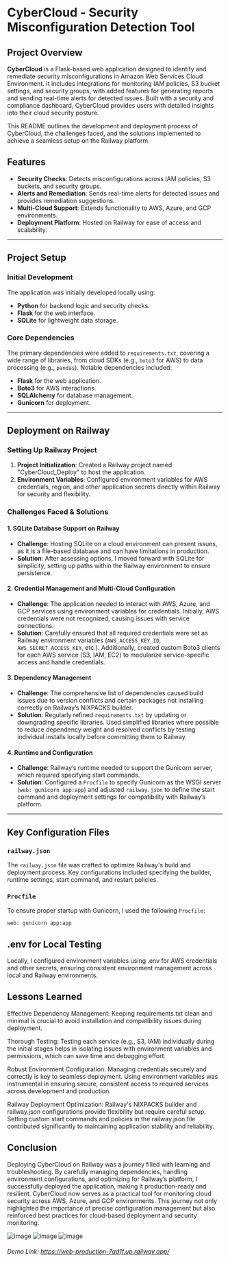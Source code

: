 # CyberCloud - Security Misconfiguration Detection Tool

## Project Overview

**CyberCloud** is a Flask-based web application designed to identify and remediate security misconfigurations in Amazon Web Services Cloud Environment. It includes integrations for monitoring IAM policies, S3 bucket settings, and security groups, with added features for generating reports and sending real-time alerts for detected issues. Built with a security and compliance dashboard, CyberCloud provides users with detailed insights into their cloud security posture.

This README outlines the development and deployment process of CyberCloud, the challenges faced, and the solutions implemented to achieve a seamless setup on the Railway platform.

## Features

- **Security Checks**: Detects misconfigurations across IAM policies, S3 buckets, and security groups.
- **Alerts and Remediation**: Sends real-time alerts for detected issues and provides remediation suggestions.
- **Multi-Cloud Support**: Extends functionality to AWS, Azure, and GCP environments.
- **Deployment Platform**: Hosted on Railway for ease of access and scalability.

---

## Project Setup

### Initial Development

The application was initially developed locally using:
- **Python** for backend logic and security checks.
- **Flask** for the web interface.
- **SQLite** for lightweight data storage.

### Core Dependencies
The primary dependencies were added to `requirements.txt`, covering a wide range of libraries, from cloud SDKs (e.g., `boto3` for AWS) to data processing (e.g., `pandas`). Notable dependencies included:
  - **Flask** for the web application.
  - **Boto3** for AWS interactions.
  - **SQLAlchemy** for database management.
  - **Gunicorn** for deployment.

---

## Deployment on Railway

### Setting Up Railway Project

1. **Project Initialization**: Created a Railway project named "CyberCloud_Deploy" to host the application.
2. **Environment Variables**: Configured environment variables for AWS credentials, region, and other application secrets directly within Railway for security and flexibility.

### Challenges Faced & Solutions

#### 1. SQLite Database Support on Railway
   - **Challenge**: Hosting SQLite on a cloud environment can present issues, as it is a file-based database and can have limitations in production.
   - **Solution**: After assessing options, I moved forward with SQLite for simplicity, setting up paths within the Railway environment to ensure persistence.

#### 2. Credential Management and Multi-Cloud Configuration
   - **Challenge**: The application needed to interact with AWS, Azure, and GCP services using environment variables for credentials. Initially, AWS credentials were not recognized, causing issues with service connections.
   - **Solution**: Carefully ensured that all required credentials were set as Railway environment variables (`AWS_ACCESS_KEY_ID`, `AWS_SECRET_ACCESS_KEY`, etc.). Additionally, created custom Boto3 clients for each AWS service (S3, IAM, EC2) to modularize service-specific access and handle credentials.

#### 3. Dependency Management
   - **Challenge**: The comprehensive list of dependencies caused build issues due to version conflicts and certain packages not installing correctly on Railway’s NIXPACKS builder.
   - **Solution**: Regularly refined `requirements.txt` by updating or downgrading specific libraries. Used simplified libraries where possible to reduce dependency weight and resolved conflicts by testing individual installs locally before committing them to Railway.

#### 4. Runtime and Configuration
   - **Challenge**: Railway’s runtime needed to support the Gunicorn server, which required specifying start commands.
   - **Solution**: Configured a `Procfile` to specify Gunicorn as the WSGI server (`web: gunicorn app:app`) and adjusted `railway.json` to define the start command and deployment settings for compatibility with Railway’s platform.

---

## Key Configuration Files

### `railway.json`
The `railway.json` file was crafted to optimize Railway's build and deployment process. Key configurations included specifying the builder, runtime settings, start command, and restart policies.

### `Procfile`
To ensure proper startup with Gunicorn, I used the following `Procfile`:

```plaintext
web: gunicorn app:app
```

## .env for Local Testing
Locally, I configured environment variables using .env for AWS credentials and other secrets, ensuring consistent environment management across local and Railway environments.

## Lessons Learned
Effective Dependency Management: Keeping requirements.txt clean and minimal is crucial to avoid installation and compatibility issues during deployment.

Thorough Testing: Testing each service (e.g., S3, IAM) individually during the initial stages helps in isolating issues with environment variables and permissions, which can save time and debugging effort.

Robust Environment Configuration: Managing credentials securely and correctly is key to seamless deployment. Using environment variables was instrumental in ensuring secure, consistent access to required services across development and production.

Railway Deployment Optimization: Railway's NIXPACKS builder and railway.json configurations provide flexibility but require careful setup. Setting custom start commands and policies in the railway.json file contributed significantly to maintaining application stability and reliability.

## Conclusion
Deploying CyberCloud on Railway was a journey filled with learning and troubleshooting. By carefully managing dependencies, handling environment configurations, and optimizing for Railway’s platform, I successfully deployed the application, making it production-ready and resilient. CyberCloud now serves as a practical tool for monitoring cloud security across AWS, Azure, and GCP environments.
This journey not only highlighted the importance of precise configuration management but also reinforced best practices for cloud-based deployment and security monitoring.

![image](https://github.com/user-attachments/assets/78998cdd-4f27-49c5-a8ca-347b6d92f6ad)
![image](https://github.com/user-attachments/assets/eac94239-0ea9-4d6d-9176-afeb4a93596d)
![image](https://github.com/user-attachments/assets/17b2a190-17f6-4da3-93c3-44fd8e508c84)

###### Demo Link: https://web-production-7ad1f.up.railway.app/
